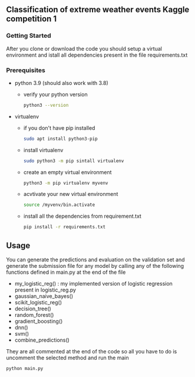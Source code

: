 ## Classification of extreme weather events Kaggle competition 1


### Getting Started

After you clone or download the code you should setup a virtual environment and
istall all dependencies present in the file requirements.txt

### Prerequisites

* python 3.9 (should also work with 3.8)
  * verify your python version
    ```sh
    python3 --version
    ```


* virtualenv
  * if you don't have pip installed
    ```sh
    sudo apt install python3-pip
    ```
  * install virtualenv
    ```sh
    sudo python3 -m pip sintall virtualenv
    ```
  * create an empty virtual environment
    ```sh
    python3 -m pip virtualenv myvenv
    ```
  * acvtivate your new virtual environment
    ```sh
    source /myvenv/bin.activate
    ```
  * install all the dependencies from requirement.txt
    ```sh
    pip install -r requirements.txt
    ```

## Usage

You can generate the predictions and evaluation on the validation set and generate the submission file for any model by calling any of the following functions defined in main.py at the end of the file 
- my_logistic_reg() : my implemented version of logistic regression present in logistic_reg.py
- gaussian_naive_bayes()
- scikit_logistic_reg()
- decision_tree()
- random_forest()
- gradient_boosting()
- dnn()
- svm()
- combine_predictions()

They are all commented at the end of the code so all you have to do is uncomment the selected method
and run the main
  ```sh
  python main.py
  ```